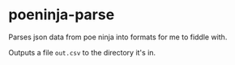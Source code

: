 # poeninja-parse

Parses json data from poe ninja into formats for me to fiddle with.

Outputs a file `out.csv` to the directory it's in.
